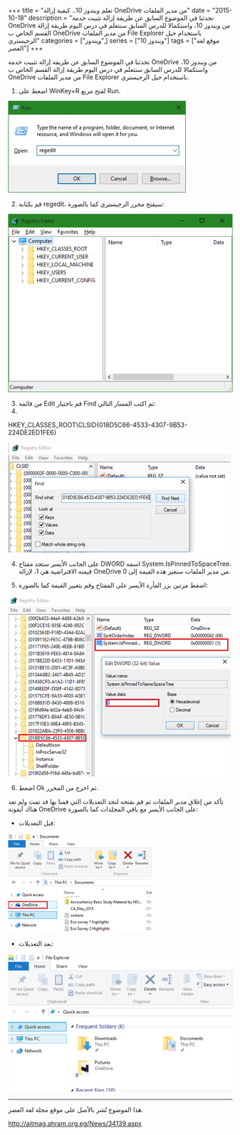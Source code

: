 +++
title = "تعلم ويندوز 10.. كيفية إزالة OneDrive من مدير الملفات"
date = "2015-10-18"
description = "تحدثنا في الموضوع السابق عن طريقة إزالة تثبيت خدمة OneDrive من ويندوز 10، واستكمالا للدرس السابق سنتعلم في درس اليوم طريقة إزالة القسم الخاص ب OneDrive من مدير الملفات File Explorer باستخدام حيل الرجيستري"
categories = ["ويندوز",]
series = ["ويندوز 10"]
tags = ["موقع لغة العصر"]
+++

تحدثنا في الموضوع السابق عن طريقة إزالة تثبيت خدمة OneDrive من ويندوز 10، واستكمالا للدرس السابق سنتعلم في درس اليوم طريقة إزالة القسم الخاص ب OneDrive من مدير الملفات File Explorer باستخدام حيل الرجيستري.

1. اضغط على WinKey+R لفتح مربع Run.

![1](images/2015-635807957963580996-358.jpg)

2. قم بكتابة regedit، سيفتح محرر الرجيستري كما بالصورة:

![2](images/2015-635807958093736413-373.png)

3. من قائمة Edit قم باختيار Find ثم اكتب المسار التالي:
4. 
HKEY\_CLASSES\_ROOT\CLSID\{018D5C66-4533-4307-9B53-224DE2ED1FE6}

![3](images/2015-635807959038730365-873.png)

4. على الجانب الأيسر ستجد مفتاح DWORD اسمه System.IsPinnedToSpaceTree، قيمته الافتراضية هي 1، لإزالة OneDrive من مدير الملفات سنغير هذه القيمة إلى 0.

5. اضغط مرتين بزر الفأرة الأيسر على المفتاح وقم بتغيير القيمة كما بالصورة:

![4](images/2015-635807959428102873-810.png)

6. اضغط Ok ثم اخرج من المحرر.

 تأكد من إغلاق مدير الملفات ثم قم بفتحه لتجد التعديلات التي قمنا بها قد تمت ولم تعد هناك أيقونة OneDrive على الجانب الأيسر مع باقي المجلدات كما بالصورة:

- قبل التعديلات:

![5](images/2015-635807960317784679-778.png)

- بعد التعديلات:

![6](thumbnail-2015-635807960602001610-200.png)

---
هذا الموضوع نٌشر باﻷصل على موقع مجلة لغة العصر.

http://aitmag.ahram.org.eg/News/34139.aspx